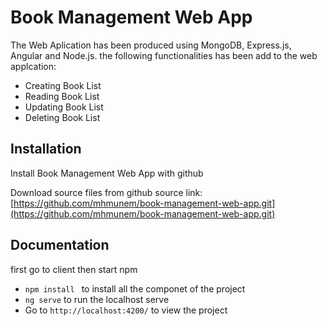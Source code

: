 
# Book Management Web App

The Web Aplication has been produced using MongoDB, Express.js, Angular and Node.js.
the following functionalities has been add to the web applcation:

- Creating Book List
- Reading Book List
- Updating Book List
- Deleting Book List



## Installation

Install Book Management Web App with github

Download source files from github
source link: [https://github.com/mhmunem/book-management-web-app.git](https://github.com/mhmunem/book-management-web-app.git)
    
## Documentation


first go to client then start npm

- ```npm install ``` to install all the componet of the project
- ```ng serve``` to run the localhost serve
- Go to ```http://localhost:4200/``` to view the project

